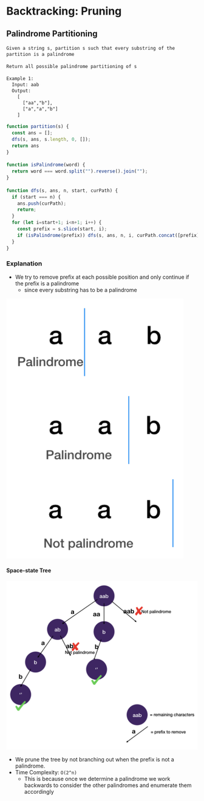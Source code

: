 # Backtracking: Pruning
## Palindrome Partitioning
```
Given a string s, partition s such that every substring of the partition is a palindrome

Return all possible palindrome partitioning of s

Example 1:
  Input: aab
  Output:
    [
      ["aa","b"],
      ["a","a","b"]
    ]
```
```javascript
function partition(s) {
  const ans = [];
  dfs(s, ans, s.length, 0, []);
  return ans
}

function isPalindrome(word) {
  return word === word.split("").reverse().join("");
}

function dfs(s, ans, n, start, curPath) {
  if (start === n) {
    ans.push(curPath);
    return;
  }
  for (let i=start+1; i<n+1; i++) {
    const prefix = s.slice(start, i);
    if (isPalindrome(prefix)) dfs(s, ans, n, i, curPath.concat([prefix]));
  }
}
```
### Explanation
- We try to remove prefix at each possible position and only continue if the prefix is a palindrome
  - since every substring has to be a palindrome

![palindromePartitioning](../../images/palindromePartitioning.png)

#### Space-state Tree

![palindromePartitioningTree](../../images/palindromePartitioningTree.png)

- We prune the tree by not branching out when the prefix is not a palindrome.
- Time Complexity: `O(2^n)`
  - This is because once we determine a palindrome we work backwards to consider the other palindromes and enumerate them accordingly
